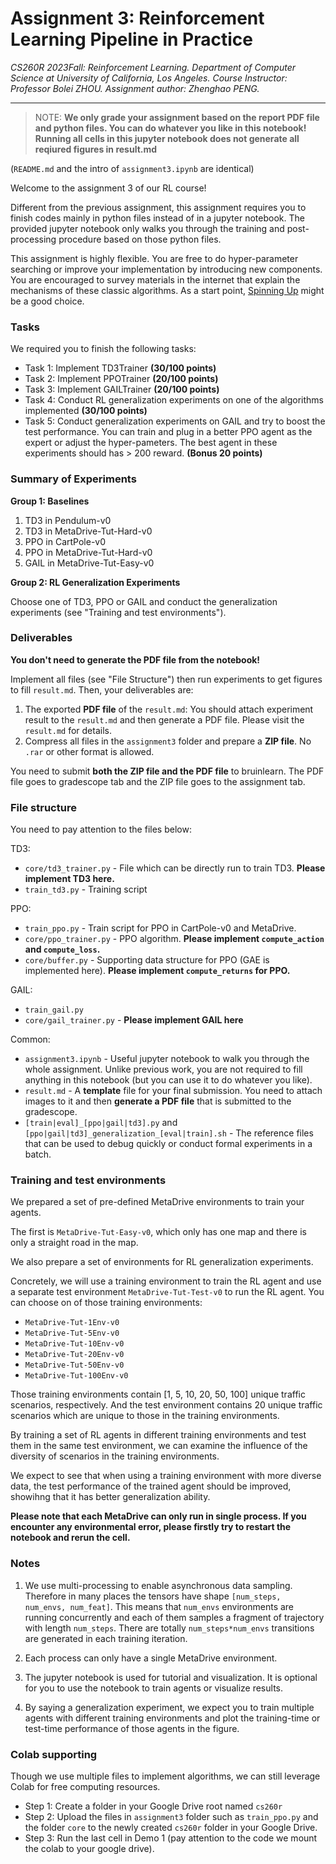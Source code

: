 # Assignment 3: Reinforcement Learning Pipeline in Practice


*CS260R 2023Fall: Reinforcement Learning. Department of Computer Science at University of California, Los Angeles.
Course Instructor: Professor Bolei ZHOU. Assignment author: Zhenghao PENG.*

-----



> NOTE: **We only grade your assignment based on the report PDF file and python files. You can do whatever you like in this notebook! Running all cells in this jupyter notebook does not generate all reqiured figures in result.md**


(`README.md` and the intro of `assignment3.ipynb` are identical)

Welcome to the assignment 3 of our RL course!


Different from the previous assignment, this assignment requires you to finish codes mainly in python files instead of in a jupyter notebook. The provided jupyter notebook only walks you through the training and post-processing procedure based on those python files. 


This assignment is highly flexible. You are free to do hyper-parameter searching or improve your implementation by introducing new components. You are encouraged to survey materials in the internet that explain the mechanisms of these classic algorithms. As a start point, [Spinning Up](https://spinningup.openai.com/en/latest/) might be a good choice.



### Tasks

We required you to finish the following tasks:

* Task 1: Implement TD3Trainer **(30/100 points)**
* Task 2: Implement PPOTrainer **(20/100 points)**
* Task 3: Implement GAILTrainer **(20/100 points)**
* Task 4: Conduct RL generalization experiments on one of the algorithms implemented **(30/100 points)**
* Task 5: Conduct generalization experiments on GAIL and try to boost the test performance. You can train and plug in a better PPO agent as the expert or adjust the hyper-pameters. The best agent in these experiments should has > 200 reward. **(Bonus 20 points)**


### Summary of Experiments

**Group 1: Baselines**

1. TD3 in Pendulum-v0
2. TD3 in MetaDrive-Tut-Hard-v0
3. PPO in CartPole-v0
4. PPO in MetaDrive-Tut-Hard-v0
5. GAIL in MetaDrive-Tut-Easy-v0

**Group 2: RL Generalization Experiments**

Choose one of TD3, PPO or GAIL and conduct the generalization experiments (see "Training and test environments"). 



### Deliverables

**You don't need to generate the PDF file from the notebook!**

Implement all files (see "File Structure") then run experiments to get figures to fill `result.md`. Then, your deliverables are:

1) The exported **PDF file** of the `result.md`: You should attach experiment result to the `result.md` and then generate a PDF file. Please visit the `result.md` for details.
2) Compress all files in the `assignment3` folder and prepare a **ZIP file**. No `.rar` or other format is allowed.

You need to submit **both the ZIP file and the PDF file** to bruinlearn. The PDF file goes to gradescope tab and the 
ZIP file goes to the assignment tab.


### File structure

You need to pay attention to the files below:

TD3: 

* `core/td3_trainer.py` - File which can be directly run to train TD3. **Please implement TD3 here.**
* `train_td3.py` - Training script

PPO:

* `train_ppo.py` - Train script for PPO in CartPole-v0 and MetaDrive.
* `core/ppo_trainer.py` - PPO algorithm. **Please implement `compute_action` and `compute_loss`.**
* `core/buffer.py` - Supporting data structure for PPO (GAE is implemented here). **Please implement `compute_returns` for PPO.**

GAIL:

* `train_gail.py`
* `core/gail_trainer.py` - **Please implement GAIL here**

Common:

* `assignment3.ipynb` - Useful jupyter notebook to walk you through the whole assignment. Unlike previous work, you are not required to fill anything in this notebook (but you can use it to do whatever you like). 
* `result.md` - A **template** file for your final submission. You need to attach images to it and then **generate a PDF file** that is submitted to the gradescope. 
* `[train|eval]_[ppo|gail|td3].py` and `[ppo|gail|td3]_generalization_[eval|train].sh` - The reference files that can be used to debug quickly or conduct formal experiments in a batch.



### Training and test environments

We prepared a set of pre-defined MetaDrive environments to train your agents. 

The first is `MetaDrive-Tut-Easy-v0`, which only has one map and there is only a straight road in the map.

We also prepare a set of environments for RL generalization experiments.

Concretely, we will use a training environment to train the RL agent and 
use a separate test environment `MetaDrive-Tut-Test-v0` to run the RL agent.
You can choose on of those training environments: 

* `MetaDrive-Tut-1Env-v0`
* `MetaDrive-Tut-5Env-v0`
* `MetaDrive-Tut-10Env-v0`
* `MetaDrive-Tut-20Env-v0`
* `MetaDrive-Tut-50Env-v0`
* `MetaDrive-Tut-100Env-v0`

Those training environments contain [1, 5, 10, 20, 50, 100] unique traffic scenarios, respectively. And the test environment contains 20 unique traffic scenarios which are unique to those in the training environments. 

By training a set of RL agents in different training environments and test them in the same test environment, we can examine the influence of the diversity of scenarios in the training environments. 

We expect to see that when using a training environment with more diverse data, the test performance of the trained agent should be improved, showihng that it has better generalization ability.

**Please note that each MetaDrive can only run in single process. If you encounter any environmental error, please firstly try to restart the notebook and rerun the cell.**



### Notes

1. We use multi-processing to enable asynchronous data sampling. Therefore in many places the tensors have shape `[num_steps, num_envs, num_feat]`. This means that `num_envs` environments are running concurrently and each of them samples a fragment of trajectory with length `num_steps`. There are totally `num_steps*num_envs` transitions are generated in each training iteration.

2. Each process can only have a single MetaDrive environment.

3. The jupyter notebook is used for tutorial and visualization. It is optional for you to use the notebook to train agents or visualize results.

4. By saying a generalization experiment, we expect you to train multiple agents with different training environments and plot the training-time or test-time performance of those agents in the figure.


### Colab supporting

Though we use multiple files to implement algorithms, we can still leverage Colab for free computing resources. 

* Step 1: Create a folder in your Google Drive root named `cs260r`
* Step 2: Upload the files in `assignment3` folder such as `train_ppo.py` and the folder `core` to the newly created `cs260r` folder in your Google Drive.
* Step 3: Run the last cell in Demo 1 (pay attention to the code we mount the colab to your google drive).


